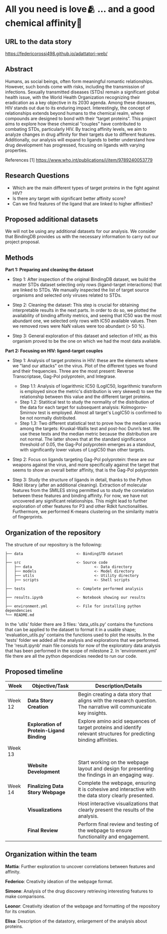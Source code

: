 # All you need is love🫂 … and a good chemical affinity🧪

## URL to the data story

https://federicorossi498.github.io/adattatori-web/

## Abstract
Humans, as social beings, often form meaningful romantic relationships. However, such bonds come with risks, including the transmission of infections. Sexually transmitted diseases (STDs) remain a significant global health issue, with the World Health Organization recognizing their eradication as a key objective in its 2030 agenda. Among these diseases, HIV stands out due to its enduring impact.
Interestingly, the concept of relationships extends beyond humans to the chemical realm, where compounds are designed to bond with their “target proteins”. This project aims to explore how these chemical “couples” have contributed to combating STDs, particularly HIV. By tracing affinity levels, we aim to analyze changes in drug affinity for their targets due to different features. Additionally, our analysis will expand to ligands to better understand how drug development has progressed, focusing on ligands with varying properties. 

References
[1] https://www.who.int/publications/i/item/9789240053779


## Research Questions
- Which are the main different types of target proteins in the fight against HIV?
- Is there any target with significant better affinity score?
- Can we find features of the ligand that are linked to higher affinities?

## Proposed additional datasets

We will not be using any additional datasets for our analysis. We consider that BindingDB provides us with the necessary information to carry out our project proposal.


## Methods

**Part 1: Preparing and cleaning the dataset** 

- Step 1: After inspection of the original BindingDB dataset, we build the master STDs dataset selecting only rows (ligand-target interactions) that are linked to STDs. We manually inspected the list of target source organisms and selected only viruses related to STDs. 

- Step 2: Cleaning the dataset: This step is crucial for obtaining interpretable results in the next parts. In order to do so, we plotted the availability of binding affinity metrics, and seeing that IC50 was the most abundant one, we selected only rows with IC50 available values. Then we removed rows were NaN values were too abundant (> 50 %).

- Step 3: General exploration of this dataset and selection of HIV, as this organism proved to be the one on which we had the most data available.

**Part 2: Focusing on HIV: ligand-target couples**

- Step 1: Analysis of target proteins in HIV: these are the elements where we "land our attacks" on the virus. Plot of the different types we found and their frequencies. Three are the most present: Reverse Transcriptase, Gag-Pol polyprotein, and Integrase.
    - Step 1.1: Analysis of logarithmic IC50 (LogIC50, logarithmic transform is employed since the metric's distribution is very skewed) to see the relationship between this value and the different target proteins.
    - Step 1.2: Statitical test to study the normality of the distribution of the data for each target for subsequent analysis: Kolmogorov-Smirnov test is employed. Almost all target's LogIC50 is confirmed to be not normally distributed.
    - Step 1.3: Two different statistical test to prove how the median varies among the targets: Kruskal-Wallis test and post-hoc Dunn’s test. We use these tests and the median metric because the distribution are not normal. The latter shows that at the standard significance threshold of 0.05, the Gag-Pol polyprotein emerges as a standout, with significantly lower values of LogIC50 than other targets.

- Step 2: Focus on ligands targeting Gag-Pol polyprotein: these are our weapons against the virus, and more specifically against the target that seems to show an overall better affinity, that is the Gag-Pol polyprotein

- Step 3: Study the structure of ligands in detail, thanks to the Python Rdkit library (after an additional cleaning). Extraction of molecular features from the SMILES string permitted us to study the correlation between these features and binding affinity. For now, we have not uncovered any significant relationships. This might lead to further exploration of other features for P3 and other Rdkit functionalities. Furthermore, we performed K-means clustering on the similarity matrix of fingerprints.


## Organization of the repository
The structure of our repository is the following:
```
├── data                        <- BindingSTD dataset
│
├── src                         <- Source code
│   ├── data                            <- Data directory 
│   ├── models                          <- Model directory
│   ├── utils                           <- Utility directory
│   ├── scripts                         <- Shell scripts
│
├── tests                       <- Complete performed analysis
│
├── results.ipynb               <- Notebook showing our results
│
├── environment.yml             <- File for installing python dependencies
└── README.md
```
In the 'utils' folder there are 3 files: 'data_utils.py' contains the functions that can be applied to the dataset to format it in a usable shape; 'evaluation_utils.py' contains the functions used to plot the results.
In the 'tests' folder we added all the analysis and explorations that we performed.  
The 'result.ipynb' main file consists for now of the exploratory data analysis that has been performed in the scope of milestone 2.
In 'environment.yml' file there are all the python dependicies needed to run our code. 


## Proposed timeline 

| Week  | Objective/Task                                                                                           | Description/Details                                                                                      |
|-------|----------------------------------------------------------------------------------------------------------|----------------------------------------------------------------------------------------------------------|
| Week 12 |**Data Story Creation**                                                                                 | Begin creating a data story that aligns with the research question. The narrative will communicate key insights. |
|       | **Exploration of Protein-Ligand Binding**                                                                  | Explore amino acid sequences of target proteins and identify relevant structures for predicting binding affinities. |
| Week 13 | 
|       | **Website Development**                                                                                  | Start working on the webpage layout and design for presenting the findings in an engaging way. |
| Week 14 | **Finalizing Data Story Webpage**                                                                         | Complete the webpage, ensuring it is cohesive and interactive with the data story clearly presented. |
|       | **Visualizations**                                                                                        | Host interactive visualizations that clearly present the results of the analysis. |
|       | **Final Review**                                                                                         | Perform final review and testing of the webpage to ensure functionality and engagement. |


## Organization within the team

**Mattia**: Further exploration to uncover correlations between features and affinity.  

**Federico**: Creativity ideation of the webpage format. 

**Simone**: Analysis of the drug discovery retrieving interesting features to make comparisons.

**Leonor**: Creativity ideation of the webpage and formatting of the repository for its creation.

**Elisa**: Description of the datastory, enlargement of the analysis about proteins.  

